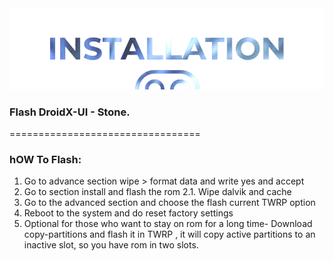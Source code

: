  <img src="https://raw.githubusercontent.com/DroidX-UI-Devices/Official_Devices/13/banners/install.png" />

### Flash DroidX-UI - Stone.

=================================
### hOW To Flash:
1. Go to advance section wipe > format data and write yes and accept
2. Go to section install and flash the rom
 2.1. Wipe dalvik and cache
3. Go to the advanced section and choose the flash current TWRP option
4. Reboot to the system and do reset factory settings
5. Optional for those who want to stay on rom for a long time- Download copy-partitions and flash it in TWRP , it will copy active partitions to an inactive slot, so you have rom in two slots.

